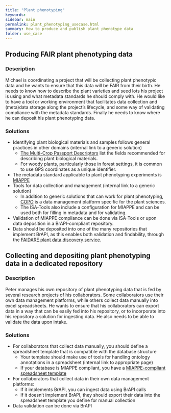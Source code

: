 ```yaml
---
title: "Plant phenotyping"
keywords: 
sidebar: main
permalink: plant_phenotyping_usecase.html
summary: How to produce and publish plant phenotype data
folder: use_case
---
```



## Producing FAIR plant phenotyping data
 
### Description

Michael is coordinating a project that will be collecting plant phenotypic data and he wants to ensure that this data will be FAIR from their birth. He needs to know how to describe the plant varieties and seed lots his project is using and what metadata standards he should comply with. He would like to have a tool or working environment that facilitates data collection and (meta)data storage along the project’s lifecycle, and some way of validating compliance with the metadata standards. Finally he needs to know where he can deposit his plant phenotyping data.

### Solutions
* Identifying plant biological materials and samples follows general practices in other domains (internal link to a generic solution)
  * [The Multi-Crop Passport Descriptors](https://www.bioversityinternational.org/e-library/publications/detail/faobioversity-multi-crop-passport-descriptors-v21-mcpd-v21/) list the fields recommended for describing plant biological materials.
  * For woody plants, particularly those in forest settings, it is common to use GPS coordinates as a unique identifier.
* The metadata standard applicable to plant phenotyping experiments is [MIAPPE](https://www.miappe.org/)
* Tools for data collection and management (internal link to a generic solution)
  * In addition to generic solutions that can work for plant phenotyping, [COPO](https://copo-project.org/) is a data management platform specific for the plant sciences.
  * The ISA-Tools also include a configuration for MIAPPE and can be used both for filling in metadata and for validating.
* Validation of MIAPPE compliance can be done via ISA-Tools or upon data deposition in a BrAPI-compliant repository.
* Data should be deposited into one of the many repositories that implement BrAPI, as this enables both validation and findability, through the [FAIDARE plant data discovery service](https://urgi.versailles.inrae.fr/faidare/).

## Collecting and depositing plant phenotyping data in a dedicated repository
 
### Description 
Peter manages his own repository of plant phenotyping data that is fed by several research projects of his collaborators. Some collaborators use their own data management platforms, while others collect data manually into excel spreadsheets. He wants to ensure that his collaborators can export data in a way that can be easily fed into his repository, or to incorporate into his repository a solution for ingesting data. He also needs to be able to validate the data upon intake.

### Solutions
* For collaborators that collect data manually, you should define a spreadsheet template that is compatible with the database structure 
  * Your template should make use of tools for handling ontology annotations in a spreadsheet (internal link to appropriate page) 
  * If your database is MIAPPE compliant, you have a [MIAPPE-compliant spreadsheet template](https://github.com/MIAPPE/MIAPPE/raw/master/MIAPPE_Checklist-Data-Model-v1.1/MIAPPE_templates/MIAPPEv1.1_training_spreadsheet.xlsx)
* For collaborators that collect data in their own data management platforms:
  * If it implements BrAPI, you can ingest data using BrAPI calls
  * If it doesn’t implement BrAPI, they should export their data into the spreadsheet template you define for manual collection
* Data validation can be done via BrAPI

 



